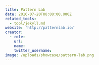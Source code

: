 ```yaml
---
title: Pattern Lab
date: 2016-07-20T00:00:00.000Z
related_tools:
  - tool/jekyll.md
website: 'http://patternlab.io/'
creator:
  - role:
    url:
    name:
    twitter_username:
image: /uploads/showcase/pattern-lab.png
---
```

